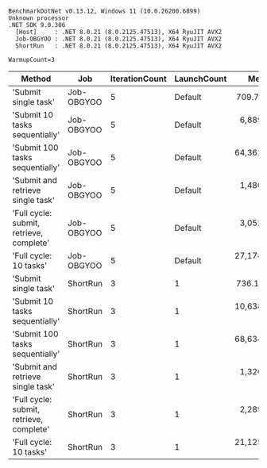 ```

BenchmarkDotNet v0.13.12, Windows 11 (10.0.26200.6899)
Unknown processor
.NET SDK 9.0.306
  [Host]     : .NET 8.0.21 (8.0.2125.47513), X64 RyuJIT AVX2
  Job-OBGYOO : .NET 8.0.21 (8.0.2125.47513), X64 RyuJIT AVX2
  ShortRun   : .NET 8.0.21 (8.0.2125.47513), X64 RyuJIT AVX2

WarmupCount=3  

```
| Method                                   | Job        | IterationCount | LaunchCount | Mean        | Error       | StdDev      | Gen0   | Allocated |
|----------------------------------------- |----------- |--------------- |------------ |------------:|------------:|------------:|-------:|----------:|
| &#39;Submit single task&#39;                     | Job-OBGYOO | 5              | Default     |    709.7 μs |    155.0 μs |    40.26 μs |      - |   3.98 KB |
| &#39;Submit 10 tasks sequentially&#39;           | Job-OBGYOO | 5              | Default     |  6,889.8 μs |  2,378.9 μs |   368.14 μs |      - |  39.01 KB |
| &#39;Submit 100 tasks sequentially&#39;          | Job-OBGYOO | 5              | Default     | 64,362.1 μs |  6,014.1 μs | 1,561.83 μs |      - | 388.35 KB |
| &#39;Submit and retrieve single task&#39;        | Job-OBGYOO | 5              | Default     |  1,480.0 μs |    572.1 μs |   148.56 μs | 1.9531 |  18.43 KB |
| &#39;Full cycle: submit, retrieve, complete&#39; | Job-OBGYOO | 5              | Default     |  3,052.6 μs |  1,108.3 μs |   171.51 μs |      - |  19.37 KB |
| &#39;Full cycle: 10 tasks&#39;                   | Job-OBGYOO | 5              | Default     | 27,174.1 μs | 15,114.6 μs | 3,925.21 μs |      - | 210.16 KB |
| &#39;Submit single task&#39;                     | ShortRun   | 3              | 1           |    736.1 μs |  1,272.0 μs |    69.72 μs |      - |   3.98 KB |
| &#39;Submit 10 tasks sequentially&#39;           | ShortRun   | 3              | 1           | 10,638.3 μs | 44,648.7 μs | 2,447.34 μs |      - |  39.01 KB |
| &#39;Submit 100 tasks sequentially&#39;          | ShortRun   | 3              | 1           | 68,634.2 μs | 81,218.3 μs | 4,451.85 μs |      - | 390.13 KB |
| &#39;Submit and retrieve single task&#39;        | ShortRun   | 3              | 1           |  1,326.6 μs |  1,063.9 μs |    58.31 μs | 1.9531 |  18.33 KB |
| &#39;Full cycle: submit, retrieve, complete&#39; | ShortRun   | 3              | 1           |  2,289.6 μs |  4,257.6 μs |   233.38 μs |      - |  19.37 KB |
| &#39;Full cycle: 10 tasks&#39;                   | ShortRun   | 3              | 1           | 21,125.9 μs | 64,700.7 μs | 3,546.46 μs |      - | 210.16 KB |
